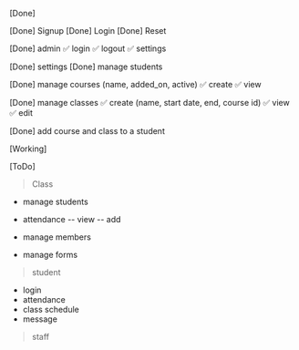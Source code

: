 [Done]

[Done] Signup
[Done] Login
[Done] Reset

[Done] admin
✅ login
✅ logout
✅ settings

[Done] settings
[Done] manage students

[Done] manage courses (name, added_on, active)
✅ create
✅ view

[Done] manage classes
✅ create (name, start date, end, course id)
✅ view
✅ edit

[Done] add course and class to a student

[Working]

[ToDo]

> Class 
- manage students
- attendance
-- view
-- add

- manage members

- manage forms

> student
- login
- attendance
- class schedule
- message

> staff